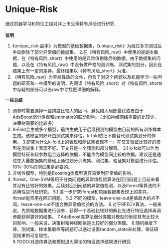 # Unique-Risk
通过机器学习和特征工程对非上市公司特有风险进行研究<br><br>
**说明**
1. 《unique_risk-副本》为模型的基础数据集，《unique_risk》为经过多次测试后手动删除了部分异常值的数据集。
2.在《特有风险_raw》中使用的是副本数据，在《特有风险_short》中使用的是异常值剔除后的数据。由于数据集的问题，以及在《特有风险_raw》中没有做严格的测训练、测试集的划分，因此在结果上有一定的差异。最终结果以《特有风险_short》为准。
3. 《特有风险_raw》为草稿性质的文件，包含了对这个问题以及机器学习一些问题的研究和一些模型的说明。先阅读《特有风险_short》对《特有风险_short》中存疑的部分可以去raw中寻找更详细的解释。

**一些总结**
1. 调参时需要选择一些跨度比较大的区间，避免陷入局部最优或者由于AdaBoost弱分类器和estimator的联动影响。（比如神经网络需要的比较少，决策树需要的比较多）
2. K-Fold会生成多个模型，最终生成用于后续预测的模型由目前的所有训练样本生成。该模型的好坏由测试集来评估。k-fold依旧不能替代测试集划分的作用。
3.研究为什么k-fold上的表现和测试集表现不一。在交叉验证比较好的模型在测试集上表现不好。下文只是一个猜测和部分解释。
3.1 k-fold可以作为模型特征和超参数组合选择的依据，不能作为模型间比较的依据。建议还是通过在大量数据集的基础上通过划分训练集、测试集、验证集对模型进行评估。10%-30%的测试集是必要的。
4. 非线性模型，特别是Boosting类模型更容易受到异常值的影响。
5. Iforest，One-SVM等用于分类问题的异常值检验算法在回归问题上目前来看并没有比较好的效果。后续对回归问题的异常值检测，以及iforest等算法的不适用性进行检研究。
5.1 进一步研究iforest和原始数据集表现上的差异。 iforest能否用在回归问题。
5.2.不同的模型，leave-one-out差值最大的点不同。leave-one-out不适合做异常值检验的方法。
6.对于RFECV算法，一般来说，先原始数据集进行调参，获得一个基础比较好的解比先进行特征选择再调参能获得更好的结果。
7.AdaBoost类算法弱分类器对模型的表现具有比较大的影响。一般来说，决策树和神经网络是比较好的弱分类器。
8.随机梯度下降，测试集、样本集取样等问题可以通过设置random_state来处理，保证研究结果的可复现性。<br>
9.TODO:对遗传算法和模拟退火算法的特征选择结果进行研究
